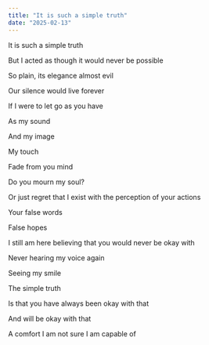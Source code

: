 ```yaml
---
title: "It is such a simple truth"
date: "2025-02-13"
---
```


It is such a simple truth

But I acted as though it would never be possible

So plain, its elegance almost evil

Our silence would live forever

If I were to let go as you have

As my sound

And my image

My touch

Fade from you mind

Do you mourn my soul?

Or just regret that I exist with the perception of your actions

Your false words

False hopes

I still am here believing that you would never be okay with

Never hearing my voice again

Seeing my smile

The simple truth

Is that you have always been okay with that

And will be okay with that

A comfort I am not sure I am capable of